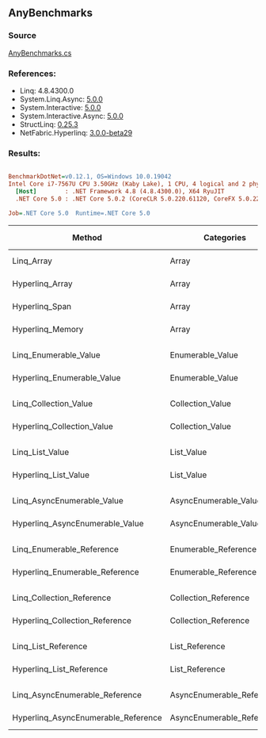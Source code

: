 ﻿## AnyBenchmarks

### Source
[AnyBenchmarks.cs](../NetFabric.Hyperlinq.Benchmarks/Benchmarks/AnyBenchmarks.cs)

### References:
- Linq: 4.8.4300.0
- System.Linq.Async: [5.0.0](https://www.nuget.org/packages/System.Linq.Async/5.0.0)
- System.Interactive: [5.0.0](https://www.nuget.org/packages/System.Interactive/5.0.0)
- System.Interactive.Async: [5.0.0](https://www.nuget.org/packages/System.Interactive.Async/5.0.0)
- StructLinq: [0.25.3](https://www.nuget.org/packages/StructLinq/0.25.3)
- NetFabric.Hyperlinq: [3.0.0-beta29](https://www.nuget.org/packages/NetFabric.Hyperlinq/3.0.0-beta29)

### Results:
``` ini

BenchmarkDotNet=v0.12.1, OS=Windows 10.0.19042
Intel Core i7-7567U CPU 3.50GHz (Kaby Lake), 1 CPU, 4 logical and 2 physical cores
  [Host]        : .NET Framework 4.8 (4.8.4300.0), X64 RyuJIT
  .NET Core 5.0 : .NET Core 5.0.2 (CoreCLR 5.0.220.61120, CoreFX 5.0.220.61120), X64 RyuJIT

Job=.NET Core 5.0  Runtime=.NET Core 5.0  

```
|                              Method |                Categories | Count |       Mean |     Error |    StdDev | Ratio |  Gen 0 | Gen 1 | Gen 2 | Allocated |
|------------------------------------ |-------------------------- |------ |-----------:|----------:|----------:|------:|-------:|------:|------:|----------:|
|                          Linq_Array |                     Array |   100 |  8.7865 ns | 0.0358 ns | 0.0318 ns | 1.000 |      - |     - |     - |         - |
|                     Hyperlinq_Array |                     Array |   100 |  0.0000 ns | 0.0000 ns | 0.0000 ns | 0.000 |      - |     - |     - |         - |
|                      Hyperlinq_Span |                     Array |   100 |  0.5244 ns | 0.0186 ns | 0.0165 ns | 0.060 |      - |     - |     - |         - |
|                    Hyperlinq_Memory |                     Array |   100 |  0.2542 ns | 0.0066 ns | 0.0059 ns | 0.029 |      - |     - |     - |         - |
|                                     |                           |       |            |           |           |       |        |       |       |           |
|               Linq_Enumerable_Value |          Enumerable_Value |   100 | 20.5024 ns | 0.1154 ns | 0.1023 ns |  1.00 | 0.0153 |     - |     - |      32 B |
|          Hyperlinq_Enumerable_Value |          Enumerable_Value |   100 | 12.4688 ns | 0.0330 ns | 0.0293 ns |  0.61 |      - |     - |     - |         - |
|                                     |                           |       |            |           |           |       |        |       |       |           |
|               Linq_Collection_Value |          Collection_Value |   100 |  4.8538 ns | 0.0168 ns | 0.0140 ns |  1.00 |      - |     - |     - |         - |
|          Hyperlinq_Collection_Value |          Collection_Value |   100 |  4.6245 ns | 0.0119 ns | 0.0105 ns |  0.95 |      - |     - |     - |         - |
|                                     |                           |       |            |           |           |       |        |       |       |           |
|                     Linq_List_Value |                List_Value |   100 |  5.5336 ns | 0.0157 ns | 0.0139 ns |  1.00 |      - |     - |     - |         - |
|                Hyperlinq_List_Value |                List_Value |   100 |  1.7812 ns | 0.0093 ns | 0.0087 ns |  0.32 |      - |     - |     - |         - |
|                                     |                           |       |            |           |           |       |        |       |       |           |
|          Linq_AsyncEnumerable_Value |     AsyncEnumerable_Value |   100 | 66.4073 ns | 0.3688 ns | 0.3080 ns |  1.00 | 0.0191 |     - |     - |      40 B |
|     Hyperlinq_AsyncEnumerable_Value |     AsyncEnumerable_Value |   100 | 60.3088 ns | 0.1136 ns | 0.1007 ns |  0.91 |      - |     - |     - |         - |
|                                     |                           |       |            |           |           |       |        |       |       |           |
|           Linq_Enumerable_Reference |      Enumerable_Reference |   100 | 18.3779 ns | 0.0678 ns | 0.0634 ns |  1.00 | 0.0153 |     - |     - |      32 B |
|      Hyperlinq_Enumerable_Reference |      Enumerable_Reference |   100 | 10.5758 ns | 0.0991 ns | 0.0828 ns |  0.58 | 0.0153 |     - |     - |      32 B |
|                                     |                           |       |            |           |           |       |        |       |       |           |
|           Linq_Collection_Reference |      Collection_Reference |   100 |  4.9100 ns | 0.0256 ns | 0.0239 ns |  1.00 |      - |     - |     - |         - |
|      Hyperlinq_Collection_Reference |      Collection_Reference |   100 |  1.7918 ns | 0.0128 ns | 0.0107 ns |  0.36 |      - |     - |     - |         - |
|                                     |                           |       |            |           |           |       |        |       |       |           |
|                 Linq_List_Reference |            List_Reference |   100 |  5.5565 ns | 0.0178 ns | 0.0158 ns |  1.00 |      - |     - |     - |         - |
|            Hyperlinq_List_Reference |            List_Reference |   100 |  1.8166 ns | 0.0157 ns | 0.0139 ns |  0.33 |      - |     - |     - |         - |
|                                     |                           |       |            |           |           |       |        |       |       |           |
|      Linq_AsyncEnumerable_Reference | AsyncEnumerable_Reference |   100 | 62.4382 ns | 0.1938 ns | 0.1618 ns |  1.00 | 0.0191 |     - |     - |      40 B |
| Hyperlinq_AsyncEnumerable_Reference | AsyncEnumerable_Reference |   100 | 62.1935 ns | 0.1632 ns | 0.1363 ns |  1.00 | 0.0191 |     - |     - |      40 B |
